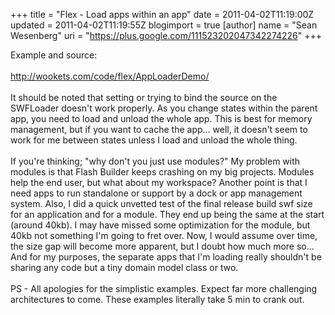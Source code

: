 +++
title = "Flex - Load apps within an app"
date = 2011-04-02T11:19:00Z
updated = 2011-04-02T11:19:55Z
blogimport = true 
[author]
	name = "Sean Wesenberg"
	uri = "https://plus.google.com/111523202047342274226"
+++

Example and source:<br /><br /><a href="http://wookets.com/code/flex/AppLoaderDemo/">http://wookets.com/code/flex/AppLoaderDemo/</a><br /><br />It should be noted that setting or trying to bind the source on the SWFLoader doesn't work properly. As you change states within the parent app, you need to load and unload the whole app. This is best for memory management, but if you want to cache the app... well, it doesn't seem to work for me between states unless I load and unload the whole thing.<br /><br />If you're thinking; "why don't you just use modules?" My problem with modules is that Flash Builder keeps crashing on my big projects. Modules help the end user, but what about my workspace? Another point is that I need apps to run standalone or support by a dock or app management system. Also, I did a quick unvetted test of the final release build swf size for an application and for a module. They end up being the same at the start (around 40kb). I may have missed some optimization for the module, but 40kb not something I'm going to fret over. Now, I would assume over time, the size gap will become more apparent, but I doubt how much more so... And for my purposes, the separate apps that I'm loading really shouldn't be sharing any code but a tiny domain model class or two.<br /><br />PS - All apologies for the simplistic examples. Expect far more challenging architectures to come. These examples literally take 5 min to crank out.
